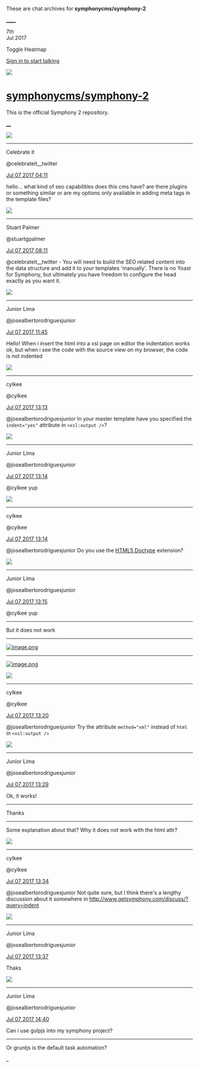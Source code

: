 These are chat archives for **symphonycms/symphony-2**

[__](/symphonycms/symphony-2/archives/2017/07/08)[__](/symphonycms/symphony-2/archives/2017/07/06)

7th  
Jul 2017

Toggle Heatmap

[Sign in to start talking](/login?action=login&button=archive-login)

![](https://avatars-02.gitter.im/group/iv/3/57542c45c43b8c601977197e?s=48)

#  [symphonycms/symphony-2](/symphonycms/symphony-2)

This is the official Symphony 2 repository.

[ __](/orgs/symphonycms/rooms "More symphonycms rooms")

![](https://pbs.twimg.com/profile_images/809013295407468546/WhDx56yp_bigger.png)

____

Celebrate it

@celebrateit__twitter

[Jul 07 2017
04:11](https://gitter.im/symphonycms/symphony-2?at=595f09d5329651f46e61054c)

hello... what kind of seo capabilities does this cms have? are there plugins
or something similar or are my options only available in adding meta tags in
the template files?

![](https://avatars1.githubusercontent.com/u/825064?v=4&s=30)

____

Stuart Palmer

@stuartgpalmer

[Jul 07 2017
08:11](https://gitter.im/symphonycms/symphony-2?at=595f424cbf7e6af22cb34bd4)

@celebrateit__twitter \- You will need to build the SEO related content into
the data structure and add it to your templates 'manually'. There is no Yoast
for Symphony, but ultimately you have freedom to configure the head exactly as
you want it.

![](https://avatars2.githubusercontent.com/u/8875485?v=4&s=30)

____

Junior Lima

@josealbertorodriguesjunior

[Jul 07 2017
11:45](https://gitter.im/symphonycms/symphony-2?at=595f7448bf7e6af22cb43c82)

Hello! When i insert the html into a xsl page on editor the indentation works
ok, but when i see the code with the source view on my browser, the code is
not indented

![](https://avatars0.githubusercontent.com/u/11518707?v=4&s=30)

____

cylkee

@cylkee

[Jul 07 2017
13:13](https://gitter.im/symphonycms/symphony-2?at=595f89071c8697534afde66d)

@josealbertorodriguesjunior In your master template have you specified the
`indent="yes"` attribute in `<xsl:output />`?

![](https://avatars2.githubusercontent.com/u/8875485?v=4&s=30)

____

Junior Lima

@josealbertorodriguesjunior

[Jul 07 2017
13:14](https://gitter.im/symphonycms/symphony-2?at=595f893d76a757f808e81b96)

@cylkee yup

![](https://avatars0.githubusercontent.com/u/11518707?v=4&s=30)

____

cylkee

@cylkee

[Jul 07 2017
13:14](https://gitter.im/symphonycms/symphony-2?at=595f894e89aea4761d750cc7)

@josealbertorodriguesjunior Do you use the [HTML5
Doctype](https://github.com/symphonists/html5_doctype) extension?

![](https://avatars2.githubusercontent.com/u/8875485?v=4&s=30)

____

Junior Lima

@josealbertorodriguesjunior

[Jul 07 2017
13:15](https://gitter.im/symphonycms/symphony-2?at=595f89671c8697534afde865)

@cylkee yup

____

But it does not work

____

[![image.png](https://files.gitter.im/symphonycms/symphony-2/WoPa/thumb/image.png)](https://files.gitter.im/symphonycms/symphony-2/WoPa/image.png)

____

[![image.png](https://files.gitter.im/symphonycms/symphony-2/Op26/thumb/image.png)](https://files.gitter.im/symphonycms/symphony-2/Op26/image.png)

![](https://avatars0.githubusercontent.com/u/11518707?v=4&s=30)

____

cylkee

@cylkee

[Jul 07 2017
13:20](https://gitter.im/symphonycms/symphony-2?at=595f8a85c101bc4e3a5ff555)

@josealbertorodriguesjunior Try the attribute `method="xml"` instead of `html`
in `<xsl:output />`

![](https://avatars2.githubusercontent.com/u/8875485?v=4&s=30)

____

Junior Lima

@josealbertorodriguesjunior

[Jul 07 2017
13:29](https://gitter.im/symphonycms/symphony-2?at=595f8cccf5b3458e3022101b)

Ok, it works!

____

Thanks

____

Some explanation about that? Why it does not work with the html attr?

![](https://avatars0.githubusercontent.com/u/11518707?v=4&s=30)

____

cylkee

@cylkee

[Jul 07 2017
13:34](https://gitter.im/symphonycms/symphony-2?at=595f8dcc2723db8d5ee96ca9)

@josealbertorodriguesjunior Not quite sure, but I think there's a lengthy
discussion about it somewhere in
<http://www.getsymphony.com/discuss/?query=indent>

![](https://avatars2.githubusercontent.com/u/8875485?v=4&s=30)

____

Junior Lima

@josealbertorodriguesjunior

[Jul 07 2017
13:37](https://gitter.im/symphonycms/symphony-2?at=595f8eaebf7e6af22cb4c7aa)

Thaks

![](https://avatars2.githubusercontent.com/u/8875485?v=4&s=30)

____

Junior Lima

@josealbertorodriguesjunior

[Jul 07 2017
14:40](https://gitter.im/symphonycms/symphony-2?at=595f9d543230e14f3a360861)

Can i use gulpjs into my symphony project?

____

Or gruntjs is the default task automation?

_

